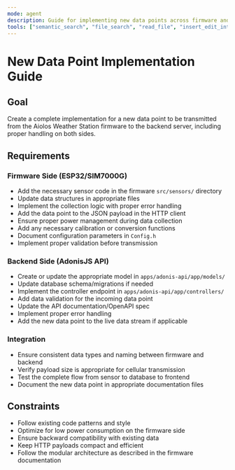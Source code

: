 ```yaml
---
mode: agent
description: Guide for implementing new data points across firmware and backend
tools: ["semantic_search", "file_search", "read_file", "insert_edit_into_file", "replace_string_in_file"]
---
```

# New Data Point Implementation Guide

## Goal
Create a complete implementation for a new data point to be transmitted from the Aiolos Weather Station firmware to the backend server, including proper handling on both sides.

## Requirements

### Firmware Side (ESP32/SIM7000G)
- Add the necessary sensor code in the firmware `src/sensors/` directory
- Update data structures in appropriate files
- Implement the collection logic with proper error handling
- Add the data point to the JSON payload in the HTTP client
- Ensure proper power management during data collection
- Add any necessary calibration or conversion functions
- Document configuration parameters in `Config.h`
- Implement proper validation before transmission

### Backend Side (AdonisJS API)
- Create or update the appropriate model in `apps/adonis-api/app/models/`
- Update database schema/migrations if needed
- Implement the controller endpoint in `apps/adonis-api/app/controllers/`
- Add data validation for the incoming data point
- Update the API documentation/OpenAPI spec
- Implement proper error handling
- Add the new data point to the live data stream if applicable

### Integration
- Ensure consistent data types and naming between firmware and backend
- Verify payload size is appropriate for cellular transmission
- Test the complete flow from sensor to database to frontend
- Document the new data point in appropriate documentation files

## Constraints
- Follow existing code patterns and style
- Optimize for low power consumption on the firmware side
- Ensure backward compatibility with existing data
- Keep HTTP payloads compact and efficient
- Follow the modular architecture as described in the firmware documentation